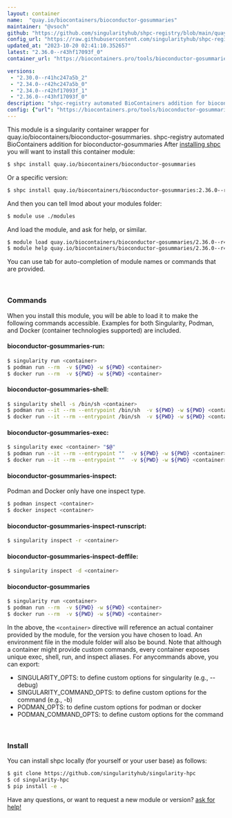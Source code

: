 ```yaml
---
layout: container
name:  "quay.io/biocontainers/bioconductor-gosummaries"
maintainer: "@vsoch"
github: "https://github.com/singularityhub/shpc-registry/blob/main/quay.io/biocontainers/bioconductor-gosummaries/container.yaml"
config_url: "https://raw.githubusercontent.com/singularityhub/shpc-registry/main/quay.io/biocontainers/bioconductor-gosummaries/container.yaml"
updated_at: "2023-10-20 02:41:10.352657"
latest: "2.36.0--r43hf17093f_0"
container_url: "https://biocontainers.pro/tools/bioconductor-gosummaries"

versions:
 - "2.30.0--r41hc247a5b_2"
 - "2.34.0--r42hc247a5b_0"
 - "2.34.0--r42hf17093f_1"
 - "2.36.0--r43hf17093f_0"
description: "shpc-registry automated BioContainers addition for bioconductor-gosummaries"
config: {"url": "https://biocontainers.pro/tools/bioconductor-gosummaries", "maintainer": "@vsoch", "description": "shpc-registry automated BioContainers addition for bioconductor-gosummaries", "latest": {"2.36.0--r43hf17093f_0": "sha256:f6b2930e199b3fe6a368542898ddfb5620b7de36379a7ce8daa075120b6402d4"}, "tags": {"2.30.0--r41hc247a5b_2": "sha256:005138f73ce407b7736b9d7963e863a7e5d169133ce2806bc8f40d1598fbe85b", "2.34.0--r42hc247a5b_0": "sha256:4a72988a628d61e390e1af42a0a1f2b08601ff1da1bb2306957198486c23c275", "2.34.0--r42hf17093f_1": "sha256:07c26b1935399f349e8c6073efc37dfa71b8155d0f51e49f064ae2b6044246df", "2.36.0--r43hf17093f_0": "sha256:f6b2930e199b3fe6a368542898ddfb5620b7de36379a7ce8daa075120b6402d4"}, "docker": "quay.io/biocontainers/bioconductor-gosummaries"}
---
```


This module is a singularity container wrapper for quay.io/biocontainers/bioconductor-gosummaries.
shpc-registry automated BioContainers addition for bioconductor-gosummaries
After [installing shpc](#install) you will want to install this container module:


```bash
$ shpc install quay.io/biocontainers/bioconductor-gosummaries
```

Or a specific version:

```bash
$ shpc install quay.io/biocontainers/bioconductor-gosummaries:2.36.0--r43hf17093f_0
```

And then you can tell lmod about your modules folder:

```bash
$ module use ./modules
```

And load the module, and ask for help, or similar.

```bash
$ module load quay.io/biocontainers/bioconductor-gosummaries/2.36.0--r43hf17093f_0
$ module help quay.io/biocontainers/bioconductor-gosummaries/2.36.0--r43hf17093f_0
```

You can use tab for auto-completion of module names or commands that are provided.

<br>

### Commands

When you install this module, you will be able to load it to make the following commands accessible.
Examples for both Singularity, Podman, and Docker (container technologies supported) are included.

#### bioconductor-gosummaries-run:

```bash
$ singularity run <container>
$ podman run --rm  -v ${PWD} -w ${PWD} <container>
$ docker run --rm  -v ${PWD} -w ${PWD} <container>
```

#### bioconductor-gosummaries-shell:

```bash
$ singularity shell -s /bin/sh <container>
$ podman run --it --rm --entrypoint /bin/sh  -v ${PWD} -w ${PWD} <container>
$ docker run --it --rm --entrypoint /bin/sh  -v ${PWD} -w ${PWD} <container>
```

#### bioconductor-gosummaries-exec:

```bash
$ singularity exec <container> "$@"
$ podman run --it --rm --entrypoint ""  -v ${PWD} -w ${PWD} <container> "$@"
$ docker run --it --rm --entrypoint ""  -v ${PWD} -w ${PWD} <container> "$@"
```

#### bioconductor-gosummaries-inspect:

Podman and Docker only have one inspect type.

```bash
$ podman inspect <container>
$ docker inspect <container>
```

#### bioconductor-gosummaries-inspect-runscript:

```bash
$ singularity inspect -r <container>
```

#### bioconductor-gosummaries-inspect-deffile:

```bash
$ singularity inspect -d <container>
```



#### bioconductor-gosummaries

```bash
$ singularity run <container>
$ podman run --rm  -v ${PWD} -w ${PWD} <container>
$ docker run --rm  -v ${PWD} -w ${PWD} <container>
```


In the above, the `<container>` directive will reference an actual container provided
by the module, for the version you have chosen to load. An environment file in the
module folder will also be bound. Note that although a container
might provide custom commands, every container exposes unique exec, shell, run, and
inspect aliases. For anycommands above, you can export:

 - SINGULARITY_OPTS: to define custom options for singularity (e.g., --debug)
 - SINGULARITY_COMMAND_OPTS: to define custom options for the command (e.g., -b)
 - PODMAN_OPTS: to define custom options for podman or docker
 - PODMAN_COMMAND_OPTS: to define custom options for the command

<br>

### Install

You can install shpc locally (for yourself or your user base) as follows:

```bash
$ git clone https://github.com/singularityhub/singularity-hpc
$ cd singularity-hpc
$ pip install -e .
```

Have any questions, or want to request a new module or version? [ask for help!](https://github.com/singularityhub/singularity-hpc/issues)